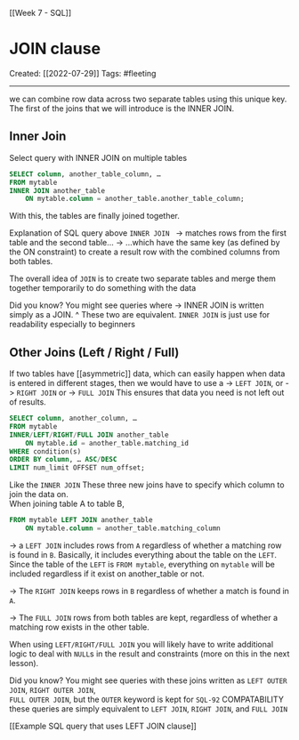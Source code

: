 [[Week 7 - SQL]]

# JOIN clause
Created:  [[2022-07-29]]
Tags: #fleeting 

---
we can combine row data across two separate tables using this unique key. 
The first of the joins that we will introduce is the INNER JOIN.

## Inner Join

Select query with INNER JOIN on multiple tables
```SQL
SELECT column, another_table_column, …
FROM mytable
INNER JOIN another_table 
    ON mytable.column = another_table.another_table_column;
```
With this, the tables are finally joined together. 

Explanation of SQL query above
`INNER JOIN `
-> matches rows from the first table and the second table...
-> ...which have the same key (as defined by the ON constraint) 
to create a result row with the combined columns from both tables. 


The overall idea of `JOIN` 
is to create two separate tables and merge them together temporarily to do something with the data


Did you know?
You might see queries where 
-> INNER JOIN is written simply as a JOIN. 
^ These two are equivalent. `INNER JOIN` is just use for readability especially to beginners

## Other Joins (Left / Right / Full)
If two tables have [[asymmetric]] data, 
which can easily happen when data is entered in different stages, 
then we would have to use a 
-> `LEFT JOIN`,  or
-> `RIGHT JOIN` or 
-> `FULL JOIN` 
This ensures that data you need is not left out of results.

```SQL
SELECT column, another_column, …
FROM mytable
INNER/LEFT/RIGHT/FULL JOIN another_table 
    ON mytable.id = another_table.matching_id
WHERE condition(s)
ORDER BY column, … ASC/DESC
LIMIT num_limit OFFSET num_offset;
```
Like the `INNER JOIN` 
These three new joins have to specify which column to join the data on.  
When joining table A to table B,
```SQL
FROM mytable LEFT JOIN another_table
    ON mytable.column = another_table.matching_column
```
-> a `LEFT JOIN`  includes rows from `A` regardless of whether a matching row is found in `B`.
Basically, it includes everything about the table on the `LEFT`. 
Since the table of the `LEFT` is `FROM mytable`, 
    everything on `mytable` will be included regardless if it exist on another_table or not.

-> The `RIGHT JOIN` keeps rows in `B` regardless of whether a match is found in `A`. 

-> The `FULL JOIN` rows from both tables are kept, regardless of whether a matching row exists in the other table.

When using `LEFT/RIGHT/FULL JOIN`
you will likely have to write additional logic to deal with `NULL`s in the result and constraints (more on this in the next lesson).


Did you know?
You might see queries with these joins written as 
`LEFT OUTER JOIN`, 
`RIGHT OUTER JOIN`,  
`FULL OUTER JOIN`, 
but the `OUTER` keyword is kept for `SQL-92` COMPATABILITY 
these queries are simply equivalent to `LEFT JOIN`, `RIGHT JOIN`,  and `FULL JOIN`



[[Example SQL query that uses LEFT JOIN clause]]